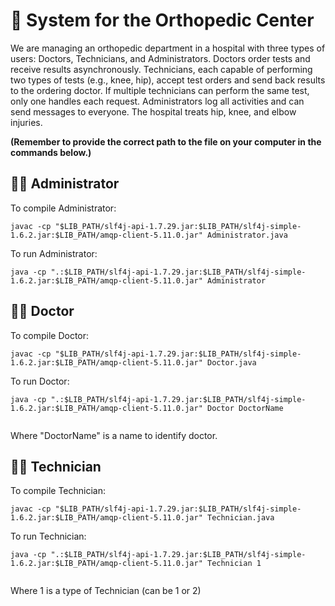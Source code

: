 <h1>💛 System for the Orthopedic Center</h1>
<p>We are managing an orthopedic department in a hospital with three types of users: Doctors, Technicians, and Administrators. Doctors order tests and receive results asynchronously. Technicians, each capable of performing two types of tests (e.g., knee, hip), accept test orders and send back results to the ordering doctor. If multiple technicians can perform the same test, only one handles each request. Administrators log all activities and can send messages to everyone. The hospital treats hip, knee, and elbow injuries.</p>

<p><b>(Remember to provide the correct path to the file on your computer in the commands below.)</b></p>
<h2>👨‍💻 Administrator</h2>
<p>To compile Administrator: </p>

```
javac -cp "$LIB_PATH/slf4j-api-1.7.29.jar:$LIB_PATH/slf4j-simple-1.6.2.jar:$LIB_PATH/amqp-client-5.11.0.jar" Administrator.java
```

<p>To run Administrator: </p>

```
java -cp ".:$LIB_PATH/slf4j-api-1.7.29.jar:$LIB_PATH/slf4j-simple-1.6.2.jar:$LIB_PATH/amqp-client-5.11.0.jar" Administrator
```

<h2>👨‍⚕️ Doctor</h2>
<p>To compile Doctor: </p>

```
javac -cp "$LIB_PATH/slf4j-api-1.7.29.jar:$LIB_PATH/slf4j-simple-1.6.2.jar:$LIB_PATH/amqp-client-5.11.0.jar" Doctor.java

```

<p>To run Doctor: </p>

```
java -cp ".:$LIB_PATH/slf4j-api-1.7.29.jar:$LIB_PATH/slf4j-simple-1.6.2.jar:$LIB_PATH/amqp-client-5.11.0.jar" Doctor DoctorName
 
```

<p>Where "DoctorName" is a name to identify doctor. </p>

<h2>👨‍🔬 Technician</h2>
<p>To compile Technician:</p>

```
javac -cp "$LIB_PATH/slf4j-api-1.7.29.jar:$LIB_PATH/slf4j-simple-1.6.2.jar:$LIB_PATH/amqp-client-5.11.0.jar" Technician.java
```

<p>To run Technician: </p>

```
java -cp ".:$LIB_PATH/slf4j-api-1.7.29.jar:$LIB_PATH/slf4j-simple-1.6.2.jar:$LIB_PATH/amqp-client-5.11.0.jar" Technician 1
  
```

<p>Where 1 is a type of Technician (can be 1 or 2)</p>

